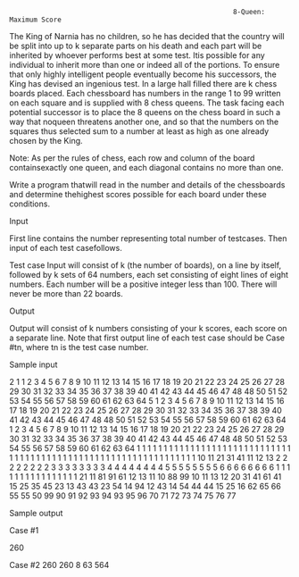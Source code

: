                                                             8-Queen: Maximum Score

The King of Narnia has no children, so he has decided that the country will be split into up to k separate parts on his death and each part will be inherited by whoever performs best at some test. Itis possible for any individual to inherit more than one or indeed all of the portions. To ensure that only highly intelligent people eventually become his successors, the King has devised an ingenious test. In a large hall filled there are k chess boards placed.  Each chessboard has numbers in the range 1 to 99 written on each square and is supplied with 8 chess queens. The task facing each potential successor is to place the 8 queens on the chess board in such a way that noqueen threatens another one, and so that the numbers on the squares thus selected sum to a number at least as high as one already chosen by the King.

Note:  As per the rules of chess, each row and column of the board containsexactly one queen, and each diagonal contains no more than one.

Write a program thatwill read in the number and details of the chessboards and determine thehighest scores possible for each board under these conditions.

Input

First line contains the number representing total number of testcases.  Then input of each test casefollows.

Test case Input will consist of k (the number of boards), on a line by itself, followed by k sets of 64 numbers, each set consisting of eight lines of eight numbers. Each number will be a positive integer less than 100. There will never be more than 22 boards.

Output

Output will consist of k numbers consisting of your k scores, each score on a separate line.  Note that first output line of each test case should be Case #tn, where tn is the test case number.

Sample input

2
1
1 2 3 4 5 6 7 8
9 10 11 12 13 14 15 16
17 18 19 20 21 22 23 24
25 26 27 28 29 30 31 32
33 34 35 36 37 38 39 40
41 42 43 44 45 46 47 48
48 50 51 52 53 54 55 56
57 58 59 60 61 62 63 64
5
1 2 3 4 5 6 7 8
9 10 11 12 13 14 15 16
17 18 19 20 21 22 23 24
25 26 27 28 29 30 31 32
33 34 35 36 37 38 39 40
41 42 43 44 45 46 47 48
48 50 51 52 53 54 55 56
57 58 59 60 61 62 63 64
1 2 3 4 5 6 7 8
9 10 11 12 13 14 15 16
17 18 19 20 21 22 23 24
25 26 27 28 29 30 31 32
33 34 35 36 37 38 39 40
41 42 43 44 45 46 47 48
48 50 51 52 53 54 55 56
57 58 59 60 61 62 63 64
1 1 1 1 1 1 1 1
1 1 1 1 1 1 1 1
1 1 1 1 1 1 1 1
1 1 1 1 1 1 1 1
1 1 1 1 1 1 1 1
1 1 1 1 1 1 1 1
1 1 1 1 1 1 1 1
1 1 1 1 1 1 1 1
10 11 21 31 41 11 12 13
2 2 2 2 2 2 2 2
3 3 3 3 3 3 3 3
4 4 4 4 4 4 4 4
5 5 5 5 5 5 5 5
6 6 6 6 6 6 6 6
1 1 1 1 1 1 1 1
1 1 1 1 1 1 1 1
21 11 81 91 61 12 13 11
10 88 99 10 11 13 12 20
31 41 61 41 15 25 35 45 
23 13 43 43 23 54 14 94
12 43 14 54 44 44 15 25 
16 62 65 66 55 55 50 99
90 91 92 93 94 93 95 96
70 71 72 73 74 75 76 77

Sample output

Case #1

260

Case #2
260
260
8
63
564
